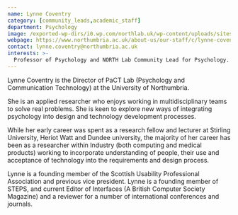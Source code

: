 ```yaml
---
name: Lynne Coventry
category: [community_leads,academic_staff]
department: Psychology
image: /exported-wp-dirs/i0.wp.com/northlab.uk/wp-content/uploads/sites/15/2019/03/LynneCoventry13c8.jpg
webpage: https://www.northumbria.ac.uk/about-us/our-staff/c/lynne-coventry/
contact: lynne.coventry@northumbria.ac.uk
interests: >-
  Professor of Psychology and NORTH Lab Community Lead for Psychology. Interests: Cybersecurity and human factors of privacy, security and identity; digital technology for health and behaviour change; psychology and communication technology.
---
```


Lynne Coventry is the Director of PaCT Lab (Psychology and Communication Technology) at the University of Northumbria.

She is an applied researcher who enjoys working in multidisciplinary teams to solve real problems. She is keen to explore new ways of integrating psychology into design and technology development processes.

While her early career was spent as a research fellow and lecturer at Stirling University, Heriot Watt and Dundee university, the majority of her career has been as a researcher within Industry (both computing and medical products) working to incorporate understanding of people, their use and acceptance of technology into the requirements and design process.

Lynne is a founding member of the Scottish Usability Professional Association and previous vice president. Lynne is a founding member of STEPS, and current Editor of Interfaces (A British Computer Society Magazine) and a reviewer for a number of international conferences and journals.